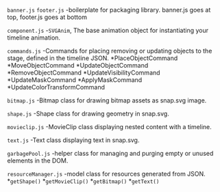 
`banner.js`
`footer.js`
  -boilerplate for packaging library. banner.js goes at top, footer.js goes at bottom

`component.js`
  -`SVGAnim`, The base animation object for instantiating your timeline animation.

`commands.js`
  -Commands for placing removing or updating objects to the stage, defined in the timeline JSON.
  *PlaceObjectCommand
  *MoveObjectCommand
  *UpdateObjectCommand
  *RemoveObjectCommand
  *UpdateVisibilityCommand
  *UpdateMaskCommand
  *ApplyMaskCommand
  *UpdateColorTransformCommand

`bitmap.js`
  -Bitmap class for drawing bitmap assets as snap.svg image.

`shape.js`
  -Shape class for drawing geometry in snap.svg.

`movieclip.js`
  -MovieClip class displaying nested content with a timeline.

`text.js`
  -Text class displaying text in snap.svg.

`garbagePool.js`
  -helper class for managing and purging empty or unused elements in the DOM.

`resourceManager.js`
  -model class for resources generated from JSON.
  *`getShape()`
  *`getMovieClip()`
  *`getBitmap()`
  *`getText()`
